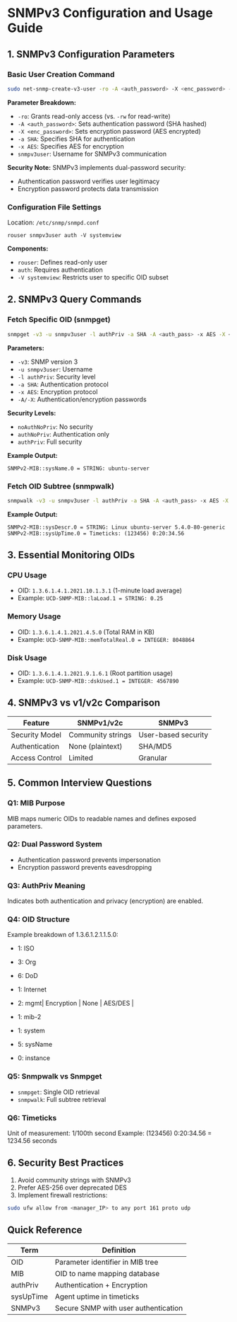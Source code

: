 # SNMPv3 Configuration and Usage Guide

## 1. SNMPv3 Configuration Parameters

### Basic User Creation Command
```bash
sudo net-snmp-create-v3-user -ro -A <auth_password> -X <enc_password> -a SHA -x AES snmpv3user
```

**Parameter Breakdown:**
- `-ro`: Grants read-only access (vs. `-rw` for read-write)
- `-A <auth_password>`: Sets authentication password (SHA hashed)
- `-X <enc_password>`: Sets encryption password (AES encrypted)
- `-a SHA`: Specifies SHA for authentication
- `-x AES`: Specifies AES for encryption
- `snmpv3user`: Username for SNMPv3 communication

**Security Note:**
SNMPv3 implements dual-password security:
- Authentication password verifies user legitimacy
- Encryption password protects data transmission

### Configuration File Settings
Location: `/etc/snmp/snmpd.conf`
```
rouser snmpv3user auth -V systemview
```

**Components:**
- `rouser`: Defines read-only user
- `auth`: Requires authentication
- `-V systemview`: Restricts user to specific OID subset

## 2. SNMPv3 Query Commands

### Fetch Specific OID (snmpget)
```bash
snmpget -v3 -u snmpv3user -l authPriv -a SHA -A <auth_pass> -x AES -X <enc_pass> <agent_IP> 1.3.6.1.2.1.1.5.0
```

**Parameters:**
- `-v3`: SNMP version 3
- `-u snmpv3user`: Username
- `-l authPriv`: Security level
- `-a SHA`: Authentication protocol
- `-x AES`: Encryption protocol
- `-A/-X`: Authentication/encryption passwords

**Security Levels:**
- `noAuthNoPriv`: No security
- `authNoPriv`: Authentication only
- `authPriv`: Full security

**Example Output:**
```
SNMPv2-MIB::sysName.0 = STRING: ubuntu-server
```

### Fetch OID Subtree (snmpwalk)
```bash
snmpwalk -v3 -u snmpv3user -l authPriv -a SHA -A <auth_pass> -x AES -X <enc_pass> <agent_IP> 1.3.6.1.2.1.1
```

**Example Output:**
```
SNMPv2-MIB::sysDescr.0 = STRING: Linux ubuntu-server 5.4.0-80-generic
SNMPv2-MIB::sysUpTime.0 = Timeticks: (123456) 0:20:34.56
```

## 3. Essential Monitoring OIDs

### CPU Usage
- OID: `1.3.6.1.4.1.2021.10.1.3.1` (1-minute load average)
- Example: `UCD-SNMP-MIB::laLoad.1 = STRING: 0.25`

### Memory Usage
- OID: `1.3.6.1.4.1.2021.4.5.0` (Total RAM in KB)
- Example: `UCD-SNMP-MIB::memTotalReal.0 = INTEGER: 8048864`

### Disk Usage
- OID: `1.3.6.1.4.1.2021.9.1.6.1` (Root partition usage)
- Example: `UCD-SNMP-MIB::dskUsed.1 = INTEGER: 4567890`

## 4. SNMPv3 vs v1/v2c Comparison

| Feature | SNMPv1/v2c | SNMPv3 |
|---------|------------|---------|
| Security Model | Community strings | User-based security |
| Authentication | None (plaintext) | SHA/MD5 |
| Access Control | Limited | Granular |

## 5. Common Interview Questions

### Q1: MIB Purpose
MIB maps numeric OIDs to readable names and defines exposed parameters.

### Q2: Dual Password System
- Authentication password prevents impersonation
- Encryption password prevents eavesdropping

### Q3: AuthPriv Meaning
Indicates both authentication and privacy (encryption) are enabled.

### Q4: OID Structure
Example breakdown of 1.3.6.1.2.1.1.5.0:
- 1: ISO
- 3: Org
- 6: DoD
- 1: Internet
- 2: mgmt| Encryption | None | AES/DES |

- 1: mib-2
- 1: system
- 5: sysName
- 0: instance

### Q5: Snmpwalk vs Snmpget
- `snmpget`: Single OID retrieval
- `snmpwalk`: Full subtree retrieval

### Q6: Timeticks
Unit of measurement: 1/100th second
Example: (123456) 0:20:34.56 = 1234.56 seconds

## 6. Security Best Practices

1. Avoid community strings with SNMPv3
2. Prefer AES-256 over deprecated DES
3. Implement firewall restrictions:
```bash
sudo ufw allow from <manager_IP> to any port 161 proto udp
```

## Quick Reference

| Term | Definition |
|------|------------|
| OID | Parameter identifier in MIB tree |
| MIB | OID to name mapping database |
| authPriv | Authentication + Encryption |
| sysUpTime | Agent uptime in timeticks |
| SNMPv3 | Secure SNMP with user authentication |